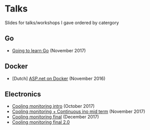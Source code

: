 # Talks
Slides for talks/workshops I gave ordered by catergory

## Go
* [Going to learn Go](https://docs.google.com/presentation/d/1biS9BFx5W9NHTDTf7bpFoki4kmrX3v4J7qmOru7-oVM/edit?usp=sharing) (November 2017)

## Docker 
 * [Dutch] [ASP.net on Docker](https://docs.google.com/presentation/d/1GI-2BkjgK8PGSUI4lyepnCRYHaFhK5uBSbVHPi5DeTI/edit?usp=sharing) (November 2016)

## Electronics
 * [Cooling monitoring intro](https://docs.google.com/presentation/d/133xpBUE_acslVUcudwYcfuak7STw0niPNOy38Daqf7Y/edit?usp=sharing) (October 2017)
 * [Cooling monitoring + Continuous ino mid term](https://docs.google.com/presentation/d/1f3ZfPS9hDf4rcAGoqXM7P9uwuKj5NWtparRQBS5OCcM/edit?usp=sharing) (November 2017)
  * [Cooling monitoring final](https://docs.google.com/presentation/d/1aejnhmTDRiZKuFFRqrzR_X-FzzrlZSo5Tbn8qrUQCYU/edit?usp=sharing) (December 2017)
  * [Cooling monitoring final 2.0](https://docs.google.com/presentation/d/1JlxvyX6jugytjKkR3pp7gyNfFqFyacZSb2p2K--kTk4/edit?usp=sharing)
